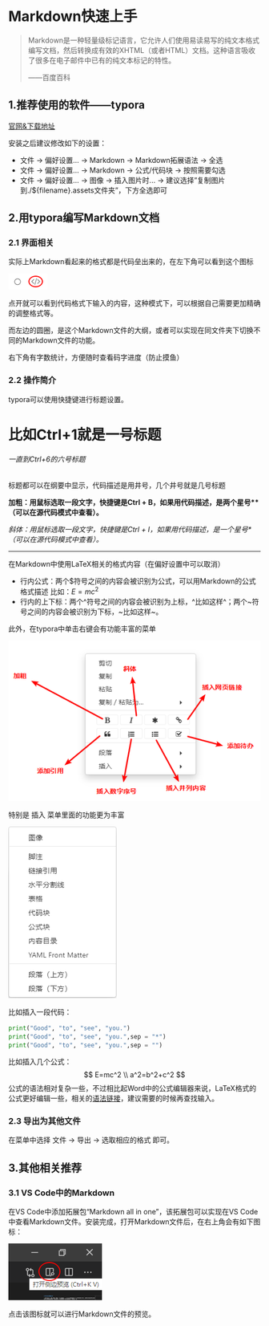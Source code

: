 # Markdown快速上手

> Markdown是一种轻量级标记语言，它允许人们使用易读易写的纯文本格式编写文档，然后转换成有效的XHTML（或者HTML）文档。这种语言吸收了很多在电子邮件中已有的纯文本标记的特性。
>
> ——百度百科

## 1.推荐使用的软件——typora

[官网&下载地址](https://www.typora.io/)

安装之后建议修改如下的设置：

- 文件  →  偏好设置...  →  Markdown  →  Markdown拓展语法  →  全选
- 文件  →  偏好设置...  →  Markdown  →  公式/代码块  →  按照需要勾选
- 文件  →  偏好设置...  →  图像  →  插入图片时...  →  建议选择”复制图片到./${filename}.assets文件夹”，下方全选即可

## 2.用typora编写Markdown文档

### 2.1  界面相关

实际上Markdown看起来的格式都是代码垒出来的，在左下角可以看到这个图标

![image-20210127104619712](Markdown%E5%BF%AB%E9%80%9F%E4%B8%8A%E6%89%8B.assets/image-20210127104619712.png)

点开就可以看到代码格式下输入的内容，这种模式下，可以根据自己需要更加精确的调整格式等。

而左边的圆圈，是这个Markdown文件的大纲，或者可以实现在同文件夹下切换不同的Markdown文件的功能。

右下角有字数统计，方便随时查看码字进度（防止摸鱼）

### 2.2  操作简介

typora可以使用快捷键进行标题设置。

# 比如Ctrl+1就是一号标题

###### 一直到Ctrl+6的六号标题

标题都可以在纲要中显示，代码描述是用井号，几个井号就是几号标题

**加粗：用鼠标选取一段文字，快捷键是Ctrl + B，如果用代码描述，是两个星号\**（可以在源代码模式中查看）。**

*斜体：用鼠标选取一段文字，快捷键是Ctrl + I，如果用代码描述，是一个星号\*（可以在源代码模式中查看）。*

------

在Markdown中使用LaTeX相关的格式内容（在偏好设置中可以取消）

- 行内公式：两个\$符号之间的内容会被识别为公式，可以用Markdown的公式格式描述
    比如：$E=mc^2$
- 行内的上下标：两个\^符号之间的内容会被识别为上标，^比如这样^；两个\~符号之间的内容会被识别为下标，~比如这样~。

此外，在typora中单击右键会有功能丰富的菜单

![image-20210127125017059](Markdown%E5%BF%AB%E9%80%9F%E4%B8%8A%E6%89%8B.assets/image-20210127125017059.png)

特别是 插入 菜单里面的功能更为丰富

![image-20210127115659906](Markdown%E5%BF%AB%E9%80%9F%E4%B8%8A%E6%89%8B.assets/image-20210127115659906.png)

比如插入一段代码：

```python
print("Good", "to", "see", "you.")
print("Good", "to", "see", "you.",sep = "*")
print("Good", "to", "see", "you.",sep = "")
```

比如插入几个公式：
$$
E=mc^2 \\ a^2=b^2+c^2
$$
公式的语法相对复杂一些，不过相比起Word中的公式编辑器来说，LaTeX格式的公式更好编辑一些，相关的[语法链接](https://www.jianshu.com/p/e74eb43960a1)，建议需要的时候再查找输入。

### 2.3  导出为其他文件

在菜单中选择  文件  →  导出  →  选取相应的格式  即可。

## 3.其他相关推荐

### 3.1  VS Code中的Markdown

在VS Code中添加拓展包“Markdown all in one”，该拓展包可以实现在VS Code中查看Markdown文件。安装完成，打开Markdown文件后，在右上角会有如下图标：

![image-20210127125401299](Markdown%E5%BF%AB%E9%80%9F%E4%B8%8A%E6%89%8B.assets/image-20210127125401299.png)

点击该图标就可以进行Markdown文件的预览。